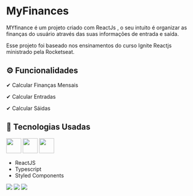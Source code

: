 # MyFinances

<p>MYfinance é um projeto criado com ReactJs , o seu intuito é organizar as finanças do usuário  através  das suas informações de entrada e saída.</p>
<p>Esse projeto foi baseado nos ensinamentos do curso  Ignite Reactjs ministrado pela Rocketseat.</p>

## ⚙ Funcionalidades
<p>✔ Calcular Finanças Mensais</p>
<p>✔ Calcular Entradas</p>
<p>✔ Calcular Sáidas</p>

## 🚀 Tecnologias Usadas
<div>
    <img style="height: 40px; width: 40px;" src="https://user-images.githubusercontent.com/71359547/143244487-e02bf195-c52b-45b6-b728-26230ae21337.png">
    <img style="height: 40px; width: 40px;" src="https://user-images.githubusercontent.com/71359547/149498332-633c8967-ea84-49de-953f-9f1176b1a283.png">
    <img style="height: 40px; width: 40px;" src="https://user-images.githubusercontent.com/71359547/151541688-47c2d4b2-298b-4233-9294-208dcf30245a.png">
  </div>
 <ul>
    <li>ReactJS</li>
    <li>Typescript</li>
    <li>Styled Components</li>
</ul>

<img src="https://user-images.githubusercontent.com/71359547/151544203-5725fdc0-ea51-44e9-9c99-5ec93eba00bc.gif">
<img src="https://user-images.githubusercontent.com/71359547/151544316-031a3a29-94e8-4aa5-ac3e-1eb994394da7.PNG">
<img src="https://user-images.githubusercontent.com/71359547/151544360-0e981d25-a0f7-4653-b390-34dc92009fcb.PNG">
